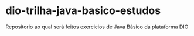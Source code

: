 # dio-trilha-java-basico-estudos
Repositorio ao qual será feitos exercicios de Java Básico da plataforma DIO
